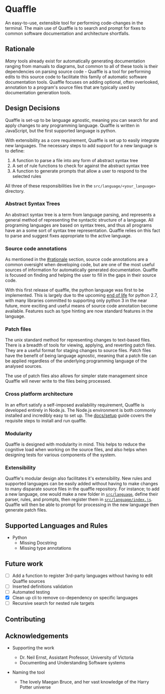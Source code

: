 
# Quaffle

An easy-to-use, extensible tool for performing code-changes in the terminal. The main use of Quaffle is to search and prompt for fixes to common software documentation and architecture shortfalls.

## Rationale
*Many* tools already exist for automatically generating documentation ranging from manuals to diagrams, but common to all of these tools is their dependencies on parsing source code - Quaffle is a tool for performing edits to this source code to facilitate this family of automatic software documentation tools. Quaffle focuses on adding optional, often overlooked, annotation to a program's source files that are typically used by documentation generation tools.

## Design Decisions

Quaffle is set-up to be language agnostic, meaning you can search for and apply changes to any programming language. Quaffle is written in JavaScript, but the first supported language is python.

With extensibility as a core requirement, Quaffle is set up to easily integrate new languages. The necessary steps to add support for a new language is to define:

1. A function to parse a file into any form of abstract syntax tree
2. A set of rule functions to check for against the abstract syntax tree
3. A function to generate prompts that allow a user to respond to the selected rules

All three of these responsibilities live in the `src/language/<your_language>` directory. 

### Abstract Syntax Trees
An abstract syntax tree is a term from language parsing, and represents a general method of representing the syntactic structure of a language. All programing languages are based on syntax trees, and thus all programs have an a some sort of syntax tree representation. Quaffle relies on this fact to parse and suggest fixes appropriate to the active language.

### Source code annotations
As mentioned in the [#rationale](#Rationale) section, source code annotations are a common oversight when developing code, but are one of the most useful sources of information for automatically generated documentation. Quaffle is focused on finding and helping the user to fill in the gaps in their source code.

With this first release of quaffle, the python language was first to be implemented. This is largely due to the upcoming [end of life](https://python3statement.org) for python 2.7, with many libraries committed to supporting only python 3 in the near future, more exciting and useful means of source code annotation become available. Features such as type hinting are now standard features in the language.

### Patch files
The unix standard method for representing changes to text-based files. There is a breadth of tools for viewing, applying, and reverting patch files. They are a useful format for staging changes to source files. Patch files have the benefit of being language agnostic, meaning that a patch file can be applied regardless of the underlying programming language of the analysed sources. 

The use of patch files also allows for simpler state management since Quaffle will never write to the files being processed.

### Cross platform architecture
In an effort satisfy a self-imposed availability requirement, Quaffle is developed entirely in Node.js. The Node.js environment is both commonly installed and incredibly easy to set up. The [docs/setup](docs/setup.md) guide covers the requisite steps to install and run quaffle.

### Modularity
Quaffle is designed with modularity in mind. This helps to reduce the cognitive load when working on the source files, and also helps when designing tests for various components of the system.

### Extensibility
Quaffle's modular design also facilitates it's extensibility. New rules and supported languages can be easily added without having to make changes to many disparate source files in the quaffle repository. For instance; to add a new language, one would make a new folder in [`src/language`](src/language), define their parser, rules, and prompts, then register them in [`src/language/index.js`](src/language/index.js). Quaffle will then be able to prompt for processing in the new language then generate patch files.

## Supported Languages and Rules

* Python
    * Missing Docstring
    * Missing type annotations

## Future work
- [ ] Add a function to register 3rd-party languages without having to edit Quaffle sources
- [ ] Inserted definitions validation
- [ ] Automated testing
- [x] Clean up cli to remove co-dependency on specific languages
- [ ] Recursive search for nested rule targets

## Contributing

## Acknowledgements 
* Supporting the work
    * Dr. Neil Ernst, Assistant Professor, University of Victoria
    * Documenting and Understanding Software systems

* Naming the tool
    * The lovely Maegan Bruce, and her vast knowledge of the Harry Potter universe
